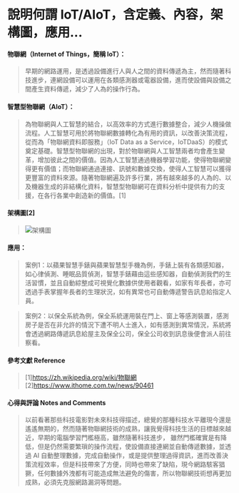 說明何謂 IoT/AIoT，含定義、內容，架構圖，應用...
=============================================

#### **物聯網（Internet of Things，簡稱 IoT）：** 
>早期的網路運用，是透過設備進行人與人之間的資料傳遞為主，然而隨著科技進步，連網設備可以運用在各類感測器或電器設備，進而使設備與設備之間產生資料傳遞，減少了人為的操作行為。

#### **智慧型物聯網（AIoT）：** 
>為物聯網與人工智慧的結合，以高效率的方式進行數據整合，減少人機操做流程。人工智慧可用於將物聯網數據轉化為有用的資訊，以改善決策流程，從而為「物聯網資料即服務」（IoT Data as a Service，IoTDaaS）的模式奠定基礎。智慧型物聯網的出現，對於物聯網與人工智慧兩者均會產生變革，增加彼此之間的價值。因為人工智慧通過機器學習功能，使得物聯網變得更有價值；而物聯網通過連接、訊號和數據交換，使得人工智慧可以獲得更豐富的資料來源。隨著物聯網遍及許多行業，將有越來越多的人為的、以及機器生成的非結構化資料，智慧型物聯網可在資料分析中提供有力的支援，在各行各業中創造新的價值。[1]

#### **架構圖[2]**
>![架構圖](https://www.ithome.com.tw/img/142/71415_5_5_l.jpg)

#### **應用：** 
>案例1：以蘋果智慧手錶與蘋果智慧型手機為例，手錶上裝有各類感知器，如心律偵測、睡眠品質偵測，智慧手錶藉由這些感知器，自動偵測我們的生活習慣，並且自動綜整成可視覺化數據供使用者觀看，如家有年長者，亦可透過手表掌握年長者的生理狀況，如有異常也可自動傳遞警告訊息給指定人員。


>案例2：以保全系統為例，保全系統運用裝在門上、窗上等感測裝置，感測房子是否在非允許的情況下遭不明人士進入，如有感測到異常情況，系統將會透過網路傳遞訊息給屋主及保全公司，保全公司收到訊息後便會派人前往察看。

#### 參考文獻 Reference
>[1]https://zh.wikipedia.org/wiki/物聯網
>[2]https://www.ithome.com.tw/news/90461

#### 心得與評論 Notes and Comments
>以前看著那些科技電影對未來科技得描述，總覺的那種科技水平離現今還是遙遙無期的，然而隨著物聯網技術的成熟，讓我覺得科技生活的目標越來越近，早期的電腦學習門檻極高，雖然隨著科技進步， 雖然門檻確實是有降低，但是仍然需要繁瑣的操作流程，使設備直接連網並自動傳遞數據，並透過 AI 自動整理數據，完成自動操作，或是提供整理過得資訊，進而改善決策流程效率，但是科技帶來了方便，同時也帶來了缺陷，現今網路駭客猖獗，任何數據外洩都有可能造成無法避免的傷害，所以物聯網技術想再更加成熟，必須先克服網路漏洞等問題。